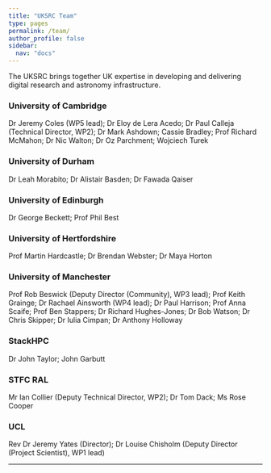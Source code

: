 ```yaml
---
title: "UKSRC Team"
type: pages
permalink: /team/
author_profile: false
sidebar: 
  nav: "docs"
---
```

The UKSRC brings together UK expertise in developing and delivering digital research and astronomy infrastructure.
### University of Cambridge ###
Dr Jeremy Coles (WP5 lead); Dr Eloy de Lera Acedo; Dr Paul Calleja (Technical Director, WP2); Dr Mark Ashdown; Cassie Bradley; Prof Richard McMahon; 
Dr Nic Walton; Dr Oz Parchment; Wojciech Turek
### University of Durham ### 
Dr Leah Morabito; Dr Alistair Basden; Dr Fawada Qaiser
### University of Edinburgh ### 
Dr George Beckett; Prof Phil Best  
### University of Hertfordshire  ###
Prof Martin Hardcastle; Dr Brendan Webster; Dr Maya Horton
### University of Manchester ###
Prof Rob Beswick (Deputy Director (Community), WP3 lead); Prof Keith Grainge; Dr Rachael Ainsworth (WP4 lead); Dr Paul Harrison; Prof Anna Scaife; Prof Ben Stappers; 
Dr Richard Hughes-Jones; Dr Bob Watson; Dr Chris Skipper; Dr Iulia Cimpan; Dr Anthony Holloway
### StackHPC ###
Dr John Taylor; John Garbutt 
### STFC RAL ###
Mr Ian Collier (Deputy Technical Director, WP2); Dr Tom Dack; Ms Rose Cooper
### UCL ###
Rev Dr Jeremy Yates (Director); Dr Louise Chisholm (Deputy Director (Project Scientist), WP1 lead)
  
---
